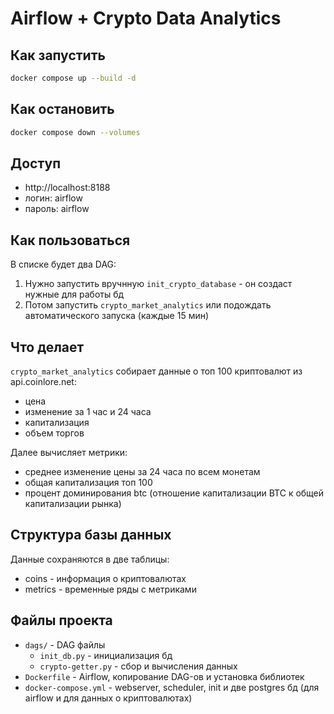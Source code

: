 # Airflow + Crypto Data Analytics

## Как запустить
```bash
docker compose up --build -d
```

## Как остановить
```bash
docker compose down --volumes
```

## Доступ
- http://localhost:8188
- логин: airflow
- пароль: airflow

## Как пользоваться
В списке будет два DAG:
1. Нужно запустить вручнную `init_crypto_database` - он создаст нужные для работы бд
2. Потом запустить `crypto_market_analytics` или подождать автоматического запуска (каждые 15 мин)

## Что делает
`crypto_market_analytics` собирает данные о топ 100 криптовалют из api.coinlore.net:
- цена
- изменение за 1 час и 24 часа
- капитализация
- объем торгов

Далее вычисляет метрики:
- среднее изменение цены за 24 часа по всем монетам
- общая капитализация топ 100
- процент доминирования btc (отношение капитализации BTC к общей капитализации рынка)

## Структура базы данных
Данные сохраняются в две таблицы:
- coins - информация о криптовалютах
- metrics - временные ряды с метриками

## Файлы проекта
- `dags/` - DAG файлы
  - `init_db.py` - инициализация бд
  - `crypto-getter.py` - сбор и вычисления данных
- `Dockerfile` - Airflow, копирование DAG-ов и установка библиотек
- `docker-compose.yml` - webserver, scheduler, init и две postgres бд (для airflow и для данных о криптовалютах)